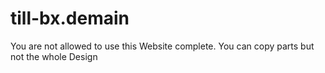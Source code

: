 # till-bx.demain
You are not allowed to use this Website complete.
You can copy parts but not the whole Design
